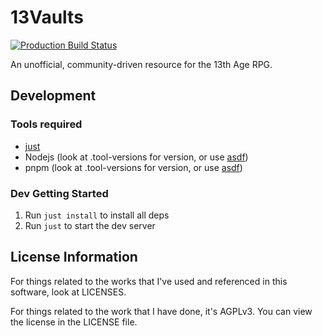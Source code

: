 # 13Vaults

[![Production Build Status](https://img.shields.io/github/deployments/13vaults/13vaults.com/production?label=Production%20Build)](https://github.com/13vaults/13vaults.com/deployments/activity_log?environment=Production)

An unofficial, community-driven resource for the 13th Age RPG.

## Development

### Tools required

- [just](https://github.com/casey/just)
- Nodejs (look at .tool-versions for version, or use [asdf](https://github.com/asdf-vm/asdf))
- pnpm (look at .tool-versions for version, or use [asdf](https://github.com/asdf-vm/asdf))

### Dev Getting Started

1. Run `just install` to install all deps
1. Run `just` to start the dev server

## License Information

For things related to the works that I've used and referenced in this software, look at LICENSES.

For things related to the work that I have done, it's AGPLv3. You can view the license in the LICENSE file.